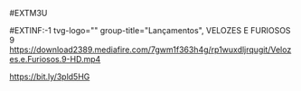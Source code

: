 #EXTM3U

#EXTINF:-1 tvg-logo="" group-title="Lançamentos", 
VELOZES E FURIOSOS 9
https://download2389.mediafire.com/7gwm1f363h4g/rp1wuxdljrqugit/Velozes.e.Furiosos.9-HD.mp4

https://bit.ly/3pld5HG
